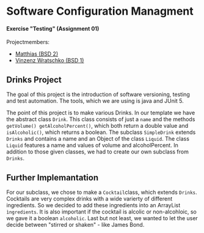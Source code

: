 # Software Configuration Managment

#### Exercise "Testing" (Assignment 01)

Projectmembers:

- [Matthias (BSD 2)](https://github.com/schneidermatthias)
- [Vinzenz Wratschko (BSD 1)](https://github.com/vinziw)

## Drinks Project

The goal of this project is the introduction of software versioning, testing and test automation. The tools, which we are using is java and JUnit 5.

The point of this project is to make various Drinks. In our template we have the abstract class ```Drink```. This class consists of just a ```name``` and the methods ```getVolume() getAlcoholPercent()```, which both return a double value and ```isAlcoholic()```, which returns a boolean. The subclass ```SimpleDrink``` extends ```Drinks``` and contains a name and an Object of the class ```Liquid```. The class ```Liquid``` features a name and values of volume and alcoholPercent. In addition to those given classes, we had to create our own subclass from ```Drinks```.

## Further Implemantation

For our subclass, we chose to make a ```Cocktail```class, which extends ```Drinks```. Cocktails are very complex drinks with a wide varierty of different ingredients. So we decided to add these ingredients into an ArrayList ```ìngredients```. It is also important if the cocktail is alcolic or non-alcohloic, so we gave it a boolean ```alcoholic```. Last but not least, we wanted to let the user decide between "stirred or shaken" - like James Bond.

